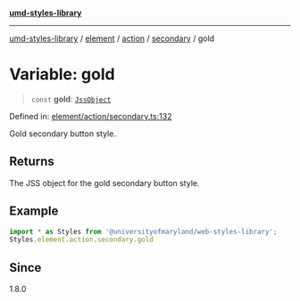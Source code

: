 [**umd-styles-library**](../../../../../../README.md)

***

[umd-styles-library](../../../../../../modules.md) / [element](../../../../../README.md) / [action](../../../README.md) / [secondary](../README.md) / gold

# Variable: gold

> `const` **gold**: [`JssObject`](../../../../../../utilities/namespaces/transform/type-aliases/JssObject.md)

Defined in: [element/action/secondary.ts:132](https://github.com/UMD-Digital/design-system/blob/ada30a44686a89a90941bbd44a6f156101fc9b44/packages/styles/source/element/action/secondary.ts#L132)

Gold secondary button style.

## Returns

The JSS object for the gold secondary button style.

## Example

```typescript
import * as Styles from '@universityofmaryland/web-styles-library';
Styles.element.action.secondary.gold
```

## Since

1.8.0
